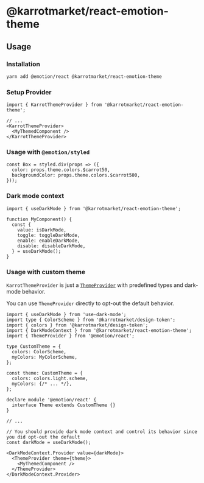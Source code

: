 # @karrotmarket/react-emotion-theme

## Usage

### Installation

```bash
yarn add @emotion/react @karrotmarket/react-emotion-theme
```

### Setup Provider

```tsx
import { KarrotThemeProvider } from '@karrotmarket/react-emotion-theme';

// ...
<KarrotThemeProvider>
  <MyThemedComponent />
</KarrotThemeProvider>
```

### Usage with `@emotion/styled`

```tsx
const Box = styled.div(props => ({
  color: props.theme.colors.$carrot50,
  backgroundColor: props.theme.colors.$carrot500,
}));
```

### Dark mode context

```tsx
import { useDarkMode } from '@karrotmarket/react-emotion-theme';

function MyComponent() {
  const {
    value: isDarkMode,
    toggle: toggleDarkMode,
    enable: enableDarkMode,
    disable: disableDarkMode,
  } = useDarkMode();
}
```

### Usage with custom theme

`KarrotThemeProvider` is just a [`ThemeProvider`](https://emotion.sh/docs/theming) with predefined types and dark-mode behavior.

You can use `ThemeProvider` directly to opt-out the default behavior.

```tsx
import { useDarkMode } from 'use-dark-mode';
import type { ColorScheme } from '@karrotmarket/design-token';
import { colors } from '@karrotmarket/design-token';
import { DarkModeContext } from '@karrotmarket/react-emotion-theme';
import { ThemeProvider } from '@emotion/react';

type CustomTheme = {
  colors: ColorScheme,
  myColors: MyColorScheme,
};

const theme: CustomTheme = {
  colors: colors.light.scheme,
  myColors: {/* ... */},
};

declare module '@emotion/react' {
  interface Theme extends CustomTheme {}
}

// ...

// You should provide dark mode context and control its behavior since you did opt-out the default
const darkMode = useDarkMode();

<DarkModeContext.Provider value={darkMode}>
  <ThemeProvider theme={theme}>
    <MyThemedComponent />
  </ThemeProvider>
</DarkModeContext.Provider>
```
